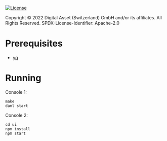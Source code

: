 [![License](https://img.shields.io/badge/License-Apache%202.0-blue.svg)](https://github.com/digital-asset/daml/blob/main/LICENSE)
<!-- [![CircleCI](https://circleci.com/gh/digital-asset/daml-finance-app.svg?style=shield)](https://circleci.com/gh/digital-asset/daml-finance-app) -->

Copyright © 2022 Digital Asset (Switzerland) GmbH and/or its affiliates. All Rights Reserved. SPDX-License-Identifier: Apache-2.0

# Prerequisites

- [yq](https://github.com/marketplace/actions/yq-portable-yaml-processor)

# Running

Console 1:
```
make
daml start
```

Console 2:
```
cd ui
npm install
npm start
```
